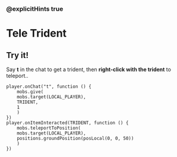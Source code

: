 ### @explicitHints true

# Tele Trident

## Try it!

Say **t** in the chat to get a trident, then **right-click with the trident** to teleport..

```template
player.onChat("t", function () {
    mobs.give(
    mobs.target(LOCAL_PLAYER),
    TRIDENT,
    1
    )
})
player.onItemInteracted(TRIDENT, function () {
    mobs.teleportToPosition(
    mobs.target(LOCAL_PLAYER),
    positions.groundPosition(posLocal(0, 0, 50))
    )
})
```